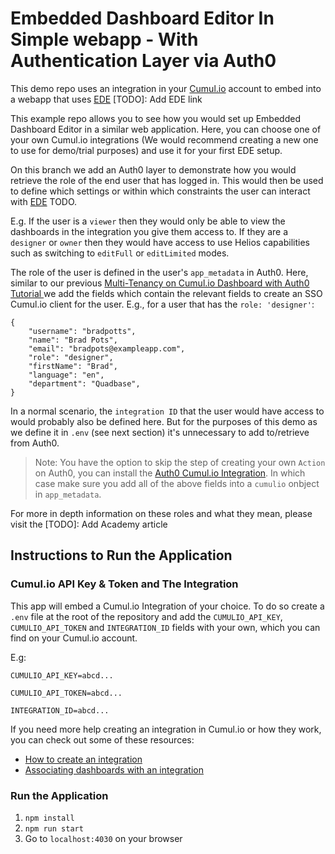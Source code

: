 # Embedded Dashboard Editor In Simple webapp - With Authentication Layer via Auth0

This demo repo uses an integration in your [Cumul.io](https://cumul.io) account to embed into a webapp that uses [EDE](https://cumul.io) [TODO]: Add EDE link

This example repo allows you to see how you would set up Embedded Dashboard Editor in a similar web application. Here, you can choose one of your own Cumul.io integrations (We would recommend creating a new one to use for demo/trial purposes) and use it for your first EDE setup.

On this branch we add an Auth0 layer to demonstrate how you would retrieve the role of the end user that has logged in. This would then be used to define which settings or within which constraints the user can interact with [EDE]() TODO.

E.g. If the user is a `viewer` then they would only be able to view the dashboards in the integration you give them access to. If they are a `designer` or `owner` then they would have access to use Helios capabilities such as switching to `editFull` or `editLimited` modes.

The role of the user is defined in the user's `app_metadata` in Auth0. Here, similar to our previous [Multi-Tenancy on Cumul.io Dashboard with Auth0 Tutorial ](https://blog.cumul.io/2020/09/14/multi-tenancy-on-cumul-io-dashboard-with-auth0/) we add the fields which contain the relevant fields to create an SSO Cumul.io client for the user. E.g., for a user that has the `role: 'designer'`:

```
{
    "username": "bradpotts",
    "name": "Brad Pots",
    "email": "bradpots@exampleapp.com",
    "role": "designer",
    "firstName": "Brad",
    "language": "en",
    "department": "Quadbase",
}
```

In a normal scenario, the `integration ID` that the user would have access to would probably also be defined here. But for the purposes of this demo as we define it in `.env` (see next section) it's unnecessary to add to/retrieve from Auth0.

> Note: You have the option to skip the step of creating your own `Action` on Auth0, you can install the [Auth0 Cumul.io Integration](https://marketplace.auth0.com/integrations/cumulio-dashboards). In which case make sure you add all of the above fields into a `cumulio` onbject in `app_metadata`.

For more in depth information on these roles and what they mean, please visit the [TODO]: Add Academy article

## Instructions to Run the Application

### Cumul.io API Key & Token and The Integration

This app will embed a Cumul.io Integration of your choice. To do so create a `.env` file at the root of the repository and add the `CUMULIO_API_KEY`, `CUMULIO_API_TOKEN` and `INTEGRATION_ID` fields with your own, which you can find on your Cumul.io account.

E.g:

`CUMULIO_API_KEY=abcd...`

`CUMULIO_API_TOKEN=abcd...`

`INTEGRATION_ID=abcd...`

If you need more help creating an integration in Cumul.io or how they work, you can check out some of these resources:

- [How to create an integration](https://academy.cumul.io/article/8ti1ek5r)
- [Associating dashboards with an integration](https://academy.cumul.io/article/6xfe4xh8)

### Run the Application

1. `npm install`
2. `npm run start`
3. Go to `localhost:4030` on your browser

